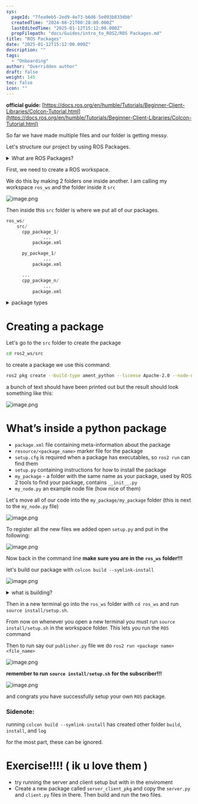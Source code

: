 ```yaml
---
sys:
  pageId: "7fea9eb5-2ed9-4e73-b6d6-5e093b833dbb"
  createdTime: "2024-08-21T00:28:00.000Z"
  lastEditedTime: "2025-01-12T15:12:00.000Z"
  propFilepath: "docs/Guides/intro_to_ROS2/ROS Packages.md"
title: "ROS Packages"
date: "2025-01-12T15:12:00.000Z"
description: ""
tags:
  - "Onboarding"
author: "Overridden author"
draft: false
weight: 145
toc: false
icon: ""
---
```


**official guide:** [https://docs.ros.org/en/humble/Tutorials/Beginner-Client-Libraries/Colcon-Tutorial.html](https://docs.ros.org/en/humble/Tutorials/Beginner-Client-Libraries/Colcon-Tutorial.html)

So far we have made multiple files and our folder is getting messy.

Let's structure our project by using ROS Packages.

<details>

<summary>What are ROS Packages?</summary>

ROS Packages are, as the name implies, packages of code that are highly sharable between ROS developers.

They consist of a folder, `package.xml` file, and source code

```python
      cpp_package_1/
		      ... imagine much code files here ..
          package.xml
```

</details>

First, we need to create a ROS workspace.

We do this by making 2 folders one inside another. I am calling my workspace `ros_ws` and the folder inside it `src`

![image.png](https://prod-files-secure.s3.us-west-2.amazonaws.com/d518164a-d88e-44d1-a4ee-3adb3bd8bce0/70706947-fd18-4537-a67b-e12946812d31/image.png?X-Amz-Algorithm=AWS4-HMAC-SHA256&X-Amz-Content-Sha256=UNSIGNED-PAYLOAD&X-Amz-Credential=ASIAZI2LB4664YU35EGT%2F20250404%2Fus-west-2%2Fs3%2Faws4_request&X-Amz-Date=20250404T200916Z&X-Amz-Expires=3600&X-Amz-Security-Token=IQoJb3JpZ2luX2VjEKT%2F%2F%2F%2F%2F%2F%2F%2F%2F%2FwEaCXVzLXdlc3QtMiJHMEUCIQC99dho92VjeYKFczVn1%2B7ctppD4%2B9maubICcFD1wB0dAIgegpBPcbQarcLiUfr44DAmfAHVb3XIaSnpuQvQsLdMd0q%2FwMIHRAAGgw2Mzc0MjMxODM4MDUiDDCYuX5Gy5uH%2BXb5IircA1No%2FWN%2BcWuJ2q%2FZineBvIUDDJ0WmHzJrSawTdPETHi1UBus6qYmehybtW0pJ3Id%2Fm2HPEDfbGSrGyjXTBTjDkNiHG2B2rnfzoDLF%2F0A6kplHN30MJSdgWv%2BkBV0oiEM0E07iG%2FTd0EbDCXJy3IkE%2BhpsNknCjY42I%2BJYaop8jJeplLeWcCvDEy3lXoJBSiPcgllSAsxo2OvoL3T2FQpiC3JZckBcFsFtdjnW7dU3eO9vrQKvbrVOrGx8ljW4hkfU3oquJhTLgXgcwU4gSfgL86O%2FhJbjp0GvCbE0iCtvdIM15ObMhz9SqF9NLGI%2ByZ5floY1JifmJ7hf5q%2FeRbRug6HiWXoQAwL9phvdcFySg0Ttb2ix4iw6eJFDXKdc9CE5iTgpNee%2F%2F%2FuZuUtk1tCHkbYr4qr%2BwsC0HZlBnFIjh%2BEVZsaVYAtp3wh7VKRKLyRfDeDYRm3%2F711jjFDGnHrW7YDYfcbXAo2WJBqfe2DEgNKDvdBIPypiCbtmKMHXujay1kMohupGY6FHqrlQ6VmPpVpH06CSoZQJ9YFEdj5PUG%2Bkb%2F9FjnOBb4CiQJ69B34b9zJ1CSJvCR97yVQXMr0%2Fp6iqaErBPL3%2FmdAncQ6JmWOWyylI3W%2Fy6DTPVncMJLuwL8GOqUBe92t%2Fv2lvmNJnLiyFZFf8JK1TK5BQvOxvvvuiC6stDiZo4kPQSpVMisqyevwfvbKDyGYZUUy8fnaO1Ajhra5PDE4%2B6FOU7AjYbGLXhCtMsm%2BtKG7kV4MfKcbmUvOufz5%2F50aMYKr4L2nzHly4rTkpnc%2F5DeqgLOdUZMcKk1M9dimU3Jx19S5FioGsGB0RxHqIRZ3spKW%2BN7D5%2FX0683PG8dkf1pD&X-Amz-Signature=750722b432fd4874f90e65732dadaa68f5df5a27b030455c90a54298ad566ea5&X-Amz-SignedHeaders=host&x-id=GetObject)

Then inside this `src` folder is where we put all of our packages.

```python
ros_ws/
    src/
      cpp_package_1/
		      ...
          package.xml

      py_package_1/
		      ...
          package.xml

      ...
      cpp_package_n/
		      ...
          package.xml

```

<details>

<summary>package types</summary>

packages can be either `C++` or python.

the intern file structure is different for each but for this guide we will stick to creating python packages

</details>

# Creating a package

Let's go to the `src` folder to create the package

```bash
cd ros2_ws/src
```

to create a package we use this command:

```bash
ros2 pkg create --build-type ament_python --license Apache-2.0 --node-name my_node my_package
```

a bunch of text should have been printed out but the result should look something like this:

![image.png](https://prod-files-secure.s3.us-west-2.amazonaws.com/d518164a-d88e-44d1-a4ee-3adb3bd8bce0/e6cf1e3f-8512-4a3e-b131-079f800bf3e8/image.png?X-Amz-Algorithm=AWS4-HMAC-SHA256&X-Amz-Content-Sha256=UNSIGNED-PAYLOAD&X-Amz-Credential=ASIAZI2LB4664YU35EGT%2F20250404%2Fus-west-2%2Fs3%2Faws4_request&X-Amz-Date=20250404T200916Z&X-Amz-Expires=3600&X-Amz-Security-Token=IQoJb3JpZ2luX2VjEKT%2F%2F%2F%2F%2F%2F%2F%2F%2F%2FwEaCXVzLXdlc3QtMiJHMEUCIQC99dho92VjeYKFczVn1%2B7ctppD4%2B9maubICcFD1wB0dAIgegpBPcbQarcLiUfr44DAmfAHVb3XIaSnpuQvQsLdMd0q%2FwMIHRAAGgw2Mzc0MjMxODM4MDUiDDCYuX5Gy5uH%2BXb5IircA1No%2FWN%2BcWuJ2q%2FZineBvIUDDJ0WmHzJrSawTdPETHi1UBus6qYmehybtW0pJ3Id%2Fm2HPEDfbGSrGyjXTBTjDkNiHG2B2rnfzoDLF%2F0A6kplHN30MJSdgWv%2BkBV0oiEM0E07iG%2FTd0EbDCXJy3IkE%2BhpsNknCjY42I%2BJYaop8jJeplLeWcCvDEy3lXoJBSiPcgllSAsxo2OvoL3T2FQpiC3JZckBcFsFtdjnW7dU3eO9vrQKvbrVOrGx8ljW4hkfU3oquJhTLgXgcwU4gSfgL86O%2FhJbjp0GvCbE0iCtvdIM15ObMhz9SqF9NLGI%2ByZ5floY1JifmJ7hf5q%2FeRbRug6HiWXoQAwL9phvdcFySg0Ttb2ix4iw6eJFDXKdc9CE5iTgpNee%2F%2F%2FuZuUtk1tCHkbYr4qr%2BwsC0HZlBnFIjh%2BEVZsaVYAtp3wh7VKRKLyRfDeDYRm3%2F711jjFDGnHrW7YDYfcbXAo2WJBqfe2DEgNKDvdBIPypiCbtmKMHXujay1kMohupGY6FHqrlQ6VmPpVpH06CSoZQJ9YFEdj5PUG%2Bkb%2F9FjnOBb4CiQJ69B34b9zJ1CSJvCR97yVQXMr0%2Fp6iqaErBPL3%2FmdAncQ6JmWOWyylI3W%2Fy6DTPVncMJLuwL8GOqUBe92t%2Fv2lvmNJnLiyFZFf8JK1TK5BQvOxvvvuiC6stDiZo4kPQSpVMisqyevwfvbKDyGYZUUy8fnaO1Ajhra5PDE4%2B6FOU7AjYbGLXhCtMsm%2BtKG7kV4MfKcbmUvOufz5%2F50aMYKr4L2nzHly4rTkpnc%2F5DeqgLOdUZMcKk1M9dimU3Jx19S5FioGsGB0RxHqIRZ3spKW%2BN7D5%2FX0683PG8dkf1pD&X-Amz-Signature=87e22a9b91e765eefda993cf18fb3646709e5372e17555d937615529dc1fc0b7&X-Amz-SignedHeaders=host&x-id=GetObject)

# What’s inside a python package

- `package.xml` file containing meta-information about the package
- `resource/<package_name>` marker file for the package
- `setup.cfg` is required when a package has executables, so `ros2 run` can find them
- `setup.py` containing instructions for how to install the package
- `my_package` - a folder with the same name as your package, used by ROS 2 tools to find your package, contains `__init__.py`
- `my_node.py` an example node file (how nice of them)

Let's move all of our code into the `my_package/my_package` folder (this is next to the `my_node.py` file)

![image.png](https://prod-files-secure.s3.us-west-2.amazonaws.com/d518164a-d88e-44d1-a4ee-3adb3bd8bce0/9ce58f11-0da9-4d3e-b86d-506a9685d378/image.png?X-Amz-Algorithm=AWS4-HMAC-SHA256&X-Amz-Content-Sha256=UNSIGNED-PAYLOAD&X-Amz-Credential=ASIAZI2LB4664YU35EGT%2F20250404%2Fus-west-2%2Fs3%2Faws4_request&X-Amz-Date=20250404T200916Z&X-Amz-Expires=3600&X-Amz-Security-Token=IQoJb3JpZ2luX2VjEKT%2F%2F%2F%2F%2F%2F%2F%2F%2F%2FwEaCXVzLXdlc3QtMiJHMEUCIQC99dho92VjeYKFczVn1%2B7ctppD4%2B9maubICcFD1wB0dAIgegpBPcbQarcLiUfr44DAmfAHVb3XIaSnpuQvQsLdMd0q%2FwMIHRAAGgw2Mzc0MjMxODM4MDUiDDCYuX5Gy5uH%2BXb5IircA1No%2FWN%2BcWuJ2q%2FZineBvIUDDJ0WmHzJrSawTdPETHi1UBus6qYmehybtW0pJ3Id%2Fm2HPEDfbGSrGyjXTBTjDkNiHG2B2rnfzoDLF%2F0A6kplHN30MJSdgWv%2BkBV0oiEM0E07iG%2FTd0EbDCXJy3IkE%2BhpsNknCjY42I%2BJYaop8jJeplLeWcCvDEy3lXoJBSiPcgllSAsxo2OvoL3T2FQpiC3JZckBcFsFtdjnW7dU3eO9vrQKvbrVOrGx8ljW4hkfU3oquJhTLgXgcwU4gSfgL86O%2FhJbjp0GvCbE0iCtvdIM15ObMhz9SqF9NLGI%2ByZ5floY1JifmJ7hf5q%2FeRbRug6HiWXoQAwL9phvdcFySg0Ttb2ix4iw6eJFDXKdc9CE5iTgpNee%2F%2F%2FuZuUtk1tCHkbYr4qr%2BwsC0HZlBnFIjh%2BEVZsaVYAtp3wh7VKRKLyRfDeDYRm3%2F711jjFDGnHrW7YDYfcbXAo2WJBqfe2DEgNKDvdBIPypiCbtmKMHXujay1kMohupGY6FHqrlQ6VmPpVpH06CSoZQJ9YFEdj5PUG%2Bkb%2F9FjnOBb4CiQJ69B34b9zJ1CSJvCR97yVQXMr0%2Fp6iqaErBPL3%2FmdAncQ6JmWOWyylI3W%2Fy6DTPVncMJLuwL8GOqUBe92t%2Fv2lvmNJnLiyFZFf8JK1TK5BQvOxvvvuiC6stDiZo4kPQSpVMisqyevwfvbKDyGYZUUy8fnaO1Ajhra5PDE4%2B6FOU7AjYbGLXhCtMsm%2BtKG7kV4MfKcbmUvOufz5%2F50aMYKr4L2nzHly4rTkpnc%2F5DeqgLOdUZMcKk1M9dimU3Jx19S5FioGsGB0RxHqIRZ3spKW%2BN7D5%2FX0683PG8dkf1pD&X-Amz-Signature=31439574371a7c9c7b74fc124070ffe4a79946ec682626868a4732780c98db74&X-Amz-SignedHeaders=host&x-id=GetObject)

To register all the new files we added open `setup.py` and put in the following:

![image.png](https://prod-files-secure.s3.us-west-2.amazonaws.com/d518164a-d88e-44d1-a4ee-3adb3bd8bce0/1cd7c262-4cae-4496-9d75-c178537d24a2/image.png?X-Amz-Algorithm=AWS4-HMAC-SHA256&X-Amz-Content-Sha256=UNSIGNED-PAYLOAD&X-Amz-Credential=ASIAZI2LB4664YU35EGT%2F20250404%2Fus-west-2%2Fs3%2Faws4_request&X-Amz-Date=20250404T200916Z&X-Amz-Expires=3600&X-Amz-Security-Token=IQoJb3JpZ2luX2VjEKT%2F%2F%2F%2F%2F%2F%2F%2F%2F%2FwEaCXVzLXdlc3QtMiJHMEUCIQC99dho92VjeYKFczVn1%2B7ctppD4%2B9maubICcFD1wB0dAIgegpBPcbQarcLiUfr44DAmfAHVb3XIaSnpuQvQsLdMd0q%2FwMIHRAAGgw2Mzc0MjMxODM4MDUiDDCYuX5Gy5uH%2BXb5IircA1No%2FWN%2BcWuJ2q%2FZineBvIUDDJ0WmHzJrSawTdPETHi1UBus6qYmehybtW0pJ3Id%2Fm2HPEDfbGSrGyjXTBTjDkNiHG2B2rnfzoDLF%2F0A6kplHN30MJSdgWv%2BkBV0oiEM0E07iG%2FTd0EbDCXJy3IkE%2BhpsNknCjY42I%2BJYaop8jJeplLeWcCvDEy3lXoJBSiPcgllSAsxo2OvoL3T2FQpiC3JZckBcFsFtdjnW7dU3eO9vrQKvbrVOrGx8ljW4hkfU3oquJhTLgXgcwU4gSfgL86O%2FhJbjp0GvCbE0iCtvdIM15ObMhz9SqF9NLGI%2ByZ5floY1JifmJ7hf5q%2FeRbRug6HiWXoQAwL9phvdcFySg0Ttb2ix4iw6eJFDXKdc9CE5iTgpNee%2F%2F%2FuZuUtk1tCHkbYr4qr%2BwsC0HZlBnFIjh%2BEVZsaVYAtp3wh7VKRKLyRfDeDYRm3%2F711jjFDGnHrW7YDYfcbXAo2WJBqfe2DEgNKDvdBIPypiCbtmKMHXujay1kMohupGY6FHqrlQ6VmPpVpH06CSoZQJ9YFEdj5PUG%2Bkb%2F9FjnOBb4CiQJ69B34b9zJ1CSJvCR97yVQXMr0%2Fp6iqaErBPL3%2FmdAncQ6JmWOWyylI3W%2Fy6DTPVncMJLuwL8GOqUBe92t%2Fv2lvmNJnLiyFZFf8JK1TK5BQvOxvvvuiC6stDiZo4kPQSpVMisqyevwfvbKDyGYZUUy8fnaO1Ajhra5PDE4%2B6FOU7AjYbGLXhCtMsm%2BtKG7kV4MfKcbmUvOufz5%2F50aMYKr4L2nzHly4rTkpnc%2F5DeqgLOdUZMcKk1M9dimU3Jx19S5FioGsGB0RxHqIRZ3spKW%2BN7D5%2FX0683PG8dkf1pD&X-Amz-Signature=5d68b8022ba4708be87ec6598c74ccfaeba3dd41285c4d373a0220c1eb8246b3&X-Amz-SignedHeaders=host&x-id=GetObject)

Now back in the command line **make sure you are in the** **`ros_ws`** **folder!!!**

let's build our package with `colcon build --symlink-install`

![image.png](https://prod-files-secure.s3.us-west-2.amazonaws.com/d518164a-d88e-44d1-a4ee-3adb3bd8bce0/2f2a0d27-b173-48fd-b189-5f5c0ce65619/image.png?X-Amz-Algorithm=AWS4-HMAC-SHA256&X-Amz-Content-Sha256=UNSIGNED-PAYLOAD&X-Amz-Credential=ASIAZI2LB4664YU35EGT%2F20250404%2Fus-west-2%2Fs3%2Faws4_request&X-Amz-Date=20250404T200916Z&X-Amz-Expires=3600&X-Amz-Security-Token=IQoJb3JpZ2luX2VjEKT%2F%2F%2F%2F%2F%2F%2F%2F%2F%2FwEaCXVzLXdlc3QtMiJHMEUCIQC99dho92VjeYKFczVn1%2B7ctppD4%2B9maubICcFD1wB0dAIgegpBPcbQarcLiUfr44DAmfAHVb3XIaSnpuQvQsLdMd0q%2FwMIHRAAGgw2Mzc0MjMxODM4MDUiDDCYuX5Gy5uH%2BXb5IircA1No%2FWN%2BcWuJ2q%2FZineBvIUDDJ0WmHzJrSawTdPETHi1UBus6qYmehybtW0pJ3Id%2Fm2HPEDfbGSrGyjXTBTjDkNiHG2B2rnfzoDLF%2F0A6kplHN30MJSdgWv%2BkBV0oiEM0E07iG%2FTd0EbDCXJy3IkE%2BhpsNknCjY42I%2BJYaop8jJeplLeWcCvDEy3lXoJBSiPcgllSAsxo2OvoL3T2FQpiC3JZckBcFsFtdjnW7dU3eO9vrQKvbrVOrGx8ljW4hkfU3oquJhTLgXgcwU4gSfgL86O%2FhJbjp0GvCbE0iCtvdIM15ObMhz9SqF9NLGI%2ByZ5floY1JifmJ7hf5q%2FeRbRug6HiWXoQAwL9phvdcFySg0Ttb2ix4iw6eJFDXKdc9CE5iTgpNee%2F%2F%2FuZuUtk1tCHkbYr4qr%2BwsC0HZlBnFIjh%2BEVZsaVYAtp3wh7VKRKLyRfDeDYRm3%2F711jjFDGnHrW7YDYfcbXAo2WJBqfe2DEgNKDvdBIPypiCbtmKMHXujay1kMohupGY6FHqrlQ6VmPpVpH06CSoZQJ9YFEdj5PUG%2Bkb%2F9FjnOBb4CiQJ69B34b9zJ1CSJvCR97yVQXMr0%2Fp6iqaErBPL3%2FmdAncQ6JmWOWyylI3W%2Fy6DTPVncMJLuwL8GOqUBe92t%2Fv2lvmNJnLiyFZFf8JK1TK5BQvOxvvvuiC6stDiZo4kPQSpVMisqyevwfvbKDyGYZUUy8fnaO1Ajhra5PDE4%2B6FOU7AjYbGLXhCtMsm%2BtKG7kV4MfKcbmUvOufz5%2F50aMYKr4L2nzHly4rTkpnc%2F5DeqgLOdUZMcKk1M9dimU3Jx19S5FioGsGB0RxHqIRZ3spKW%2BN7D5%2FX0683PG8dkf1pD&X-Amz-Signature=d74252f7143d31f17ff7f3acc52785c6745b38a6de500ee501ab95a92c836e8f&X-Amz-SignedHeaders=host&x-id=GetObject)

<details>

<summary>what is building?</summary>

if you are a CS major at Rose-Hulman you will learn the answer to this in CSSE132

but TLDR; is it combines all the code files into one program that can be run easily 

</details>

Then in a new terminal go into the `ros_ws` folder with `cd ros_ws` and run `source install/setup.sh`. 

From now on whenever you open a new terminal you must run `source install/setup.sh` in the workspace folder. This lets you run the `ROS` command

Then to run say our `publisher.py` file we do `ros2 run <package name> <file_name>`

![image.png](https://prod-files-secure.s3.us-west-2.amazonaws.com/d518164a-d88e-44d1-a4ee-3adb3bd8bce0/4f4b1219-3a44-4632-aa0a-ce3471699f59/image.png?X-Amz-Algorithm=AWS4-HMAC-SHA256&X-Amz-Content-Sha256=UNSIGNED-PAYLOAD&X-Amz-Credential=ASIAZI2LB4664YU35EGT%2F20250404%2Fus-west-2%2Fs3%2Faws4_request&X-Amz-Date=20250404T200916Z&X-Amz-Expires=3600&X-Amz-Security-Token=IQoJb3JpZ2luX2VjEKT%2F%2F%2F%2F%2F%2F%2F%2F%2F%2FwEaCXVzLXdlc3QtMiJHMEUCIQC99dho92VjeYKFczVn1%2B7ctppD4%2B9maubICcFD1wB0dAIgegpBPcbQarcLiUfr44DAmfAHVb3XIaSnpuQvQsLdMd0q%2FwMIHRAAGgw2Mzc0MjMxODM4MDUiDDCYuX5Gy5uH%2BXb5IircA1No%2FWN%2BcWuJ2q%2FZineBvIUDDJ0WmHzJrSawTdPETHi1UBus6qYmehybtW0pJ3Id%2Fm2HPEDfbGSrGyjXTBTjDkNiHG2B2rnfzoDLF%2F0A6kplHN30MJSdgWv%2BkBV0oiEM0E07iG%2FTd0EbDCXJy3IkE%2BhpsNknCjY42I%2BJYaop8jJeplLeWcCvDEy3lXoJBSiPcgllSAsxo2OvoL3T2FQpiC3JZckBcFsFtdjnW7dU3eO9vrQKvbrVOrGx8ljW4hkfU3oquJhTLgXgcwU4gSfgL86O%2FhJbjp0GvCbE0iCtvdIM15ObMhz9SqF9NLGI%2ByZ5floY1JifmJ7hf5q%2FeRbRug6HiWXoQAwL9phvdcFySg0Ttb2ix4iw6eJFDXKdc9CE5iTgpNee%2F%2F%2FuZuUtk1tCHkbYr4qr%2BwsC0HZlBnFIjh%2BEVZsaVYAtp3wh7VKRKLyRfDeDYRm3%2F711jjFDGnHrW7YDYfcbXAo2WJBqfe2DEgNKDvdBIPypiCbtmKMHXujay1kMohupGY6FHqrlQ6VmPpVpH06CSoZQJ9YFEdj5PUG%2Bkb%2F9FjnOBb4CiQJ69B34b9zJ1CSJvCR97yVQXMr0%2Fp6iqaErBPL3%2FmdAncQ6JmWOWyylI3W%2Fy6DTPVncMJLuwL8GOqUBe92t%2Fv2lvmNJnLiyFZFf8JK1TK5BQvOxvvvuiC6stDiZo4kPQSpVMisqyevwfvbKDyGYZUUy8fnaO1Ajhra5PDE4%2B6FOU7AjYbGLXhCtMsm%2BtKG7kV4MfKcbmUvOufz5%2F50aMYKr4L2nzHly4rTkpnc%2F5DeqgLOdUZMcKk1M9dimU3Jx19S5FioGsGB0RxHqIRZ3spKW%2BN7D5%2FX0683PG8dkf1pD&X-Amz-Signature=ff7d4706cda82737d1d3ce6e0ea84ddb514025189114bd1dea15f5a6727843f6&X-Amz-SignedHeaders=host&x-id=GetObject)

**remember to run** **`source install/setup.sh`** **for the subscriber!!!**

![image.png](https://prod-files-secure.s3.us-west-2.amazonaws.com/d518164a-d88e-44d1-a4ee-3adb3bd8bce0/02121119-dad4-49ec-8356-c956108b4243/image.png?X-Amz-Algorithm=AWS4-HMAC-SHA256&X-Amz-Content-Sha256=UNSIGNED-PAYLOAD&X-Amz-Credential=ASIAZI2LB4664YU35EGT%2F20250404%2Fus-west-2%2Fs3%2Faws4_request&X-Amz-Date=20250404T200916Z&X-Amz-Expires=3600&X-Amz-Security-Token=IQoJb3JpZ2luX2VjEKT%2F%2F%2F%2F%2F%2F%2F%2F%2F%2FwEaCXVzLXdlc3QtMiJHMEUCIQC99dho92VjeYKFczVn1%2B7ctppD4%2B9maubICcFD1wB0dAIgegpBPcbQarcLiUfr44DAmfAHVb3XIaSnpuQvQsLdMd0q%2FwMIHRAAGgw2Mzc0MjMxODM4MDUiDDCYuX5Gy5uH%2BXb5IircA1No%2FWN%2BcWuJ2q%2FZineBvIUDDJ0WmHzJrSawTdPETHi1UBus6qYmehybtW0pJ3Id%2Fm2HPEDfbGSrGyjXTBTjDkNiHG2B2rnfzoDLF%2F0A6kplHN30MJSdgWv%2BkBV0oiEM0E07iG%2FTd0EbDCXJy3IkE%2BhpsNknCjY42I%2BJYaop8jJeplLeWcCvDEy3lXoJBSiPcgllSAsxo2OvoL3T2FQpiC3JZckBcFsFtdjnW7dU3eO9vrQKvbrVOrGx8ljW4hkfU3oquJhTLgXgcwU4gSfgL86O%2FhJbjp0GvCbE0iCtvdIM15ObMhz9SqF9NLGI%2ByZ5floY1JifmJ7hf5q%2FeRbRug6HiWXoQAwL9phvdcFySg0Ttb2ix4iw6eJFDXKdc9CE5iTgpNee%2F%2F%2FuZuUtk1tCHkbYr4qr%2BwsC0HZlBnFIjh%2BEVZsaVYAtp3wh7VKRKLyRfDeDYRm3%2F711jjFDGnHrW7YDYfcbXAo2WJBqfe2DEgNKDvdBIPypiCbtmKMHXujay1kMohupGY6FHqrlQ6VmPpVpH06CSoZQJ9YFEdj5PUG%2Bkb%2F9FjnOBb4CiQJ69B34b9zJ1CSJvCR97yVQXMr0%2Fp6iqaErBPL3%2FmdAncQ6JmWOWyylI3W%2Fy6DTPVncMJLuwL8GOqUBe92t%2Fv2lvmNJnLiyFZFf8JK1TK5BQvOxvvvuiC6stDiZo4kPQSpVMisqyevwfvbKDyGYZUUy8fnaO1Ajhra5PDE4%2B6FOU7AjYbGLXhCtMsm%2BtKG7kV4MfKcbmUvOufz5%2F50aMYKr4L2nzHly4rTkpnc%2F5DeqgLOdUZMcKk1M9dimU3Jx19S5FioGsGB0RxHqIRZ3spKW%2BN7D5%2FX0683PG8dkf1pD&X-Amz-Signature=9e7a800ae38b7cb959bfb361bf6bc3f8b1aea49bc1b3dae7860450eb8f27cb2b&X-Amz-SignedHeaders=host&x-id=GetObject)

and congrats you have successfully setup your own `ROS` package.

### Sidenote:

running `colcon build --symlink-install` has created other folder `build`, `install`, and `log`

for the most part, these can be ignored.

# Exercise!!!! ( ik u love them )

- try running the server and client setup but with in the enviroment
- Create a new package called `server_client_pkg` and copy the `server.py` and `client.py` files in there. Then build and run the two files.

